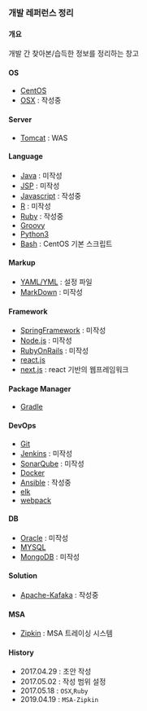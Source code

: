 ### 개발 레퍼런스 정리

#### 개요
개발 간 찾아본/습득한 정보를 정리하는 창고

#### OS
- [CentOS](https://github.com/juneyoung/DEV-INFOS/blob/master/CentOS)
- [OSX](https://github.com/juneyoung/DEV-INFOS/blob/master/OSX) : 작성중

#### Server
- [Tomcat](https://github.com/juneyoung/DEV-INFOS/blob/master/Tomcat) : WAS

#### Language
- [Java]() : 미작성
- [JSP]() : 미작성
- [Javascript](https://github.com/juneyoung/DEV-INFOS/tree/master/Javascript) : 작성중
- [R]() : 미작성
- [Ruby](https://github.com/juneyoung/DEV-INFOS/tree/master/Ruby) : 작성중
- [Groovy](https://github.com/juneyoung/DEV-INFOS/tree/master/Groovy)
- [Python3](https://github.com/juneyoung/DEV-INFOS/tree/master/Python)
- [Bash](https://github.com/juneyoung/DEV-INFOS/tree/master/bash) : CentOS 기본 스크립트

#### Markup
- [YAML/YML](https://github.com/juneyoung/DEV-INFOS/blob/master/MD/YAML.md) : 설정 파일
- [MarkDown]() : 미작성

#### Framework
- [SpringFramework](https://github.com/juneyoung/DEV-INFOS/blob/master/Spring) : 미작성
- [Node.js](https://github.com/juneyoung/DEV-INFOS/tree/master/nodejs) : 미작성
- [RubyOnRails]() : 미작성
- [react.js](https://github.com/juneyoung/DEV-INFOS/blob/master/reactjs)
- [next.js](https://github.com/juneyoung/DEV-INFOS/blob/master/nextjs) : react 기반의 웹프레임워크

#### Package Manager
- [Gradle](https://github.com/juneyoung/DEV-INFOS/blob/master/gradle)

#### DevOps
- [Git](https://github.com/juneyoung/DEV-INFOS/blob/master/Git)
- [Jenkins]() : 미작성
- [SonarQube]() : 미작성
- [Docker](https://github.com/juneyoung/DEV-INFOS/blob/master/Docker)
- [Ansible](https://github.com/juneyoung/DEV-INFOS/blob/master/Ansible) : 작성중
- [elk](https://github.com/juneyoung/DEV-INFOS/blob/master/ELK)
- [webpack](https://github.com/juneyoung/DEV-INFOS/blob/master/webpack)

#### DB
- [Oracle]() : 미작성
- [MYSQL](https://github.com/juneyoung/DEV-INFOS/blob/master/MYSQL)
- [MongoDB]() : 미작성

#### Solution
- [Apache-Kafaka](https://github.com/juneyoung/DEV-INFOS/tree/master/Kafka) : 작성중

#### MSA
- [Zipkin](https://github.com/juneyoung/DEV-INFOS/blob/master/Zipkin) : MSA 트레이싱 시스템

#### History
- 2017.04.29 : 초안 작성
- 2017.05.02 : 작성 범위 설정
- 2017.05.18 : `OSX`,`Ruby` 
- 2019.04.19 : `MSA-Zipkin`
